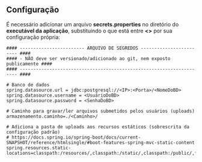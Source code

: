 ## Configuração

É necessário adicionar um arquivo **secrets.properties** no diretório do **executável da aplicação**, substituindo
o que está entre **<>** por sua configuração própria:

```
#### ------------------------ ARQUIVO DE SEGREDOS ------------------------ ####
#### - NÃO deve ser versionado/adicionado ao git, nem exposto publicamente ####
#### --------------------------------------------------------------------- ####

# Banco de dados
spring.datasource.url = jdbc:postgresql://<IP>:<Porta>/<NomeDoBD>
spring.datasource.username = <UsuárioDoBD>
spring.datasource.password = <SenhaDoBD>

# Caminho para gravar/ler arquivos submetidos pelos usuários (uploads)
armazenamento.caminho=./<Caminho>/

# Adiciona a pasta de uploads aos recursos estáticos (sobrescrita da configuração padrão)
# https://docs.spring.io/spring-boot/docs/current-SNAPSHOT/reference/htmlsingle/#boot-features-spring-mvc-static-content
spring.resources.static-locations=classpath:/resources/,classpath:/static/,classpath:/public/,file:${armazenamento.caminho}
```
